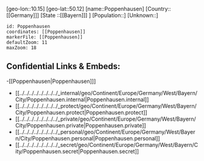 ﻿---
location: [50.12,10.15]
mapzoom: [7,12] 
mapmarker: city 
type: City
tags:
- geo/City


SpocWebEntityId: 33459
isDeleted: false
confidential: public

---
[geo-lon::10.15]
[geo-lat::50.12]
[name::Poppenhausen]
[Country::[[Germany]]]
[State ::[[Bayern]]] ]
[Population::]
[Unknown::]


```leaflet
id: Poppenhausen
coordinates: [[Poppenhausen]]
markerFile: [[Poppenhausen]]
defaultZoom: 11 
maxZoom: 18
```


## Confidential Links & Embeds: 
-[[Poppenhausen|Poppenhausen]]] 
- [[../../../../../../../../_internal/geo/Continent/Europe/Germany/West/Bayern/City/Poppenhausen.internal|Poppenhausen.internal]] 
- [[../../../../../../../../_protect/geo/Continent/Europe/Germany/West/Bayern/City/Poppenhausen.protect|Poppenhausen.protect]] 
- [[../../../../../../../../_private/geo/Continent/Europe/Germany/West/Bayern/City/Poppenhausen.private|Poppenhausen.private]] 
- [[../../../../../../../../_personal/geo/Continent/Europe/Germany/West/Bayern/City/Poppenhausen.personal|Poppenhausen.personal]] 
- [[../../../../../../../../_secret/geo/Continent/Europe/Germany/West/Bayern/City/Poppenhausen.secret|Poppenhausen.secret]] 
